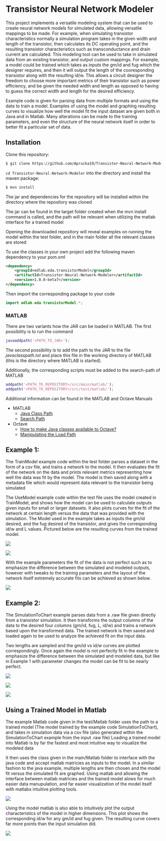 # Transistor Neural Network Modeler
This project implements a versatile modeling system that can be used to create neural network models
for simulated data, allowing versatile mappings to be made. For example, when simulating transistor characteristics
normally a simulation program takes in the given width and length of the transistor, then calculates its DC operating point, and the
resulting transistor characteristics such as transconductance and drain current are calculated.
This modeling tool can be used to take in simulated data from an existing transistor, and output custom mappings. For example, a model could be trained
which takes as inputs the gm/id and fug which the designer requires, and then it will output the length of the cooresponding transistor
along with the resulting id/w. This allows a circuit designer the freedom to choose more important metrics of their
transistor such as power efficiency, and be given the needed width and length as opposed to having to guess
the correct width and length for the desired efficiency. 

Example code is given for parsing data from multiple formats and using the data to train a model. Examples of using the model
and graphing resulting curves to visualize how well  the model fit the input dataset are given both in Java and 
in Matlab. Many alterations can be made to the training parameters, and even the structure of the neural network itself in order
to better fit a particular set of data.

## Installation

Clone this repository:

```bash
$ git clone https://github.com/Aprucka19/Transistor-Neural-Network-Modeler.git
```

`cd Transistor-Neural-Network-Modeler` into the directory and install the maven package:

```bash
$ mvn install
```

The jar and dependencies for the repository will be installed within the directory where the repository was cloned

The jar can be found in the target folder created when the mvn install command is called, and the path will be relevant when utilizing the 
matlab interface for a trained model

Opening the downloaded repository will reveal examples on running the model within the test folder, and in the main folder all the relevant
classes are stored

To use the classes in your own project add the following maven dependency to your pom.xml

```xml
<dependency>
    <groupId>edlab.eda.transistorModel</groupId>
    <artifactId>Transistor-Neural-Network-Modeler</artifactId>
    <version>1.0.0-beta7</version>
</dependency>
```

Then import the corresponding package to your code
```java
import edlab.eda.transistorModel.*;
```

### MATLAB

There are two variants how the JAR can be loaded in MATLAB.
The first possibility is to run the command

```matlab
javaaddpath('<PATH_TO_JAR>');
```

The second possibility is to add the path to the JAR to
the file *javaclasspath.txt* and place this file in the working directory
of MATLAB (this is the directory where MATLAB is started).

Additionally, the corresponding scripts must be added to the search-path of
MATLAB

```matlab
addpath('<PATH_TO_REPOSITORY>/src/main/matlab/');
addpath('<PATH_TO_REPOSITORY>/src/test/matlab/');
```

Additional information can be found in the MATLAB and Octave Manuals

- MATLAB
    * [Java Class Path](https://de.mathworks.com/help/matlab/matlab_external/java-class-path.html)
    * [Search Path](https://de.mathworks.com/help/matlab/search-path.html)
- Octave
    * [How to make Java classes available to Octave?](https://octave.org/doc/v4.0.1/How-to-make-Java-classes-available_003f.html)
    * [Manipulating the Load Path](https://octave.org/doc/v4.0.1/Manipulating-the-Load-Path.html) 


## Example 1:
The TrainModel example code within the test folder parses a dataset in the form of a csv file, and trains
a network to the model. It then evaluates the fit of the network on the data and prints relevant metrics representing how well 
the data was fit by the model. The model is then saved along with a metadata file which would represent data relevant 
to the transistor being simulated

The UseModel example code within the test file uses the model created in TrainModel, and shows how the model can be used
to calculate outputs given inputs for small or larger datasets. It also plots curves for the fit of the network at certain length versus the data that was provided
with the simulation. The Model used in the example takes as inputs the gm/id desired, and the fug desired of the transistor, and 
gives the corresponding id/w and L values. Pictured below are the resulting curves from the trained model.

![](src/test/resources/IdOverW_vs_gmOverId.jpeg)

![](src/test/resources/gmOverId_vs_L.jpeg)

With the example parameters the fit of the data
is not perfect such as to emphasize the difference between the simulated and modeled outputs, however with tweaks to the training parameters
and the layout of the network itself extremely accurate fits can be achieved as shown below.

![](src/test/resources/GoodFit.jpeg)


## Example 2:
The SimulationToChart example parses data from a .raw file given directly from a transistor simulation. It then transforms the output columns of the data to the 
desired four columns (gm/id, fug, L, id/w) and trains a network based upon the transformed data. The trained network is then saved and loaded again to
be used to analyze the achieved fit on the input data.

Two lengths are sampled and the gm/id vs id/w curves are plotted correspondingly. Once again the model is not perfectly fit in the example to emphasize the difference between the 
simulated and modeled data, but like in Example 1 with parameter changes the model can be fit to be nearly perfect.

![](src/test/resources/graph.jpeg)

![](src/test/resources/graph3.jpeg)

![](src/test/resources/graph2.jpeg)

## Using a Trained Model in Matlab

The example Matlab code given in the test/Matlab folder uses the path to a trained model (The model trained by the example code SimulationToChart), and takes in simulation data via a 
csv file (also generated within the SimulationToChart example from the input .raw file)
Loading a trained model into Matlab is by far the fastest and most intuitive way to visualize the modeled data 

It then uses the class given in the main/Matlab folder to interface with the java code and accept matlab matricies as inputs to the model.
In a similar fashion to the java example, multiple lengths are then chosen and the model fit versus the simulated fit
are graphed. Using matlab and allowing the interface between matlab matricies and the trained model alows for much easier data manupulation, 
and far easier visualization of the model itself with matlabs intuitive plotting tools.

![](src/test/resources/MatlabTwoLengthsPlot.jpg)

Using the model matlab is also able to intuitively plot the output characteristics of the model in higher dimensions. 
This plot shows the corresponding id/w for any gm/id and fug given. The resulting curve covers far more points than the input simulation did.

![](src/test/resources/Matlab3DPlot.jpg)



